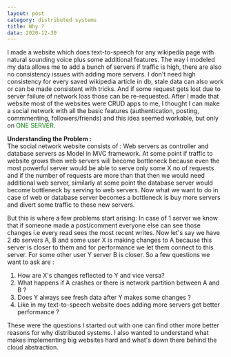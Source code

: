 ```yaml
---
layout: post
category: distributed systems
title: Why ?
data: 2020-12-30
---
```


I made a website which does text-to-speech for any wikipedia page with natural sounding voice plus some additional features. The way I modeled my data allows me to add a bunch of servers if traffic is high, there are also no consistency issues with adding more servers. I don't need high consistency for every saved wikipedia article in db, stale data can also work or can be made consistent with tricks. And if some request gets lost due to server failure of network loss those can be re-requested. After I made that website most of the websites were CRUD apps to me, I thought I can make a social network with all the basic features (authentication, posting, commmenting, followers/friends) and this idea seemed workable, but only on <span style="color:green">ONE SERVER</span>. 


<b> Understanding the Problem :</b>  
The social network website consists of : Web servers as controller and database servers as Model in MVC framework. At some point if traffic to website grows then web servers will become bottleneck because even the most powerful server would be able to serve only some X no of requests and if the number of requests are more than that then we would need additional web server, similarly at some point the database server would become bottleneck by serving to  web servers. 
Now what we want to do in case of web or database server becomes a bottleneck is buy more servers and divert some traffic to these new servers. 

But this is where a few problems start arising: 
In case of 1 server we know that if someone made a post/comment everyone else can see those changes i.e every read sees the most recent writes. Now let's say we have 2 db servers A, B and some user X is making changes to A because this server is closer to them and for performance we let them connect to this server.
For some other user Y server B is closer. So a few questions we want to ask are :
1. How are X's changes reflected to Y and vice versa?
2. What happens if A crashes or there is network partition between A and B ?
3. Does Y always see fresh data after Y makes some changes ?
4. Like in my text-to-speech website does adding more servers get better performance ?

These were the questions I started out with one can find other more better reasons for why distributed systems. I also wanted to understand what makes implementing big websites hard and what's down there behind the cloud abstraction.
